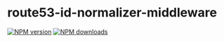 # route53-id-normalizer-middleware

[![NPM version](https://img.shields.io/npm/v/@aws-sdk/route53-id-normalizer-middleware.svg)](https://www.npmjs.com/package/@aws-sdk/route53-id-normalizer-middleware)
[![NPM downloads](https://img.shields.io/npm/dm/@aws-sdk/route53-id-normalizer-middleware.svg)](https://www.npmjs.com/package/@aws-sdk/route53-id-normalizer-middleware)
